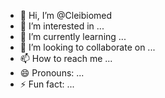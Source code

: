 - 👋 Hi, I’m @Cleibiomed
- 👀 I’m interested in ...
- 🌱 I’m currently learning ...
- 💞️ I’m looking to collaborate on ...
- 📫 How to reach me ...
- 😄 Pronouns: ...
- ⚡ Fun fact: ...

<!---
Cleibiomed/Cleibiomed is a ✨ special ✨ repository because its `README.md` (this file) appears on your GitHub profile.
You can click the Preview link to take a look at your changes.
--->
